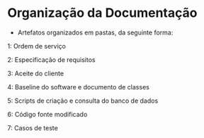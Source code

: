 # Organização da Documentação
- Artefatos organizados em pastas, da seguinte forma:
 
 1: Ordem de serviço
 
 2: Especificação de requisitos
 
 3: Aceite do cliente
 
 4: Baseline do software e documento de classes
 
 5: Scripts de criação e consulta do banco de dados
 
 6: Código fonte modificado
 
 7: Casos de teste

